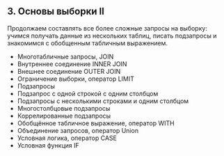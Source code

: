 ## 3. Основы выборки II

Продолжаем составлять все более сложные запросы на выборку: учимся получать данные из нескольких таблиц, писать подзапросы и знакомимся с обобщенным табличным выражением.

- Многотабличные запросы, JOIN
- Внутреннее соединение INNER JOIN
- Внешнее соединение OUTER JOIN
- Ограничение выборки, оператор LIMIT
- Подзапросы
- Подзапрос с одной строкой с одним столбцом
- Подзапросы с несколькими строками и одним столбцом
- Многостолбцовые подзапросы
- Коррелированные подзапросы
- Обобщённое табличное выражение, оператор WITH
- Объединение запросов, оператор Union
- Условная логика, оператор CASE
- Условная функция IF
